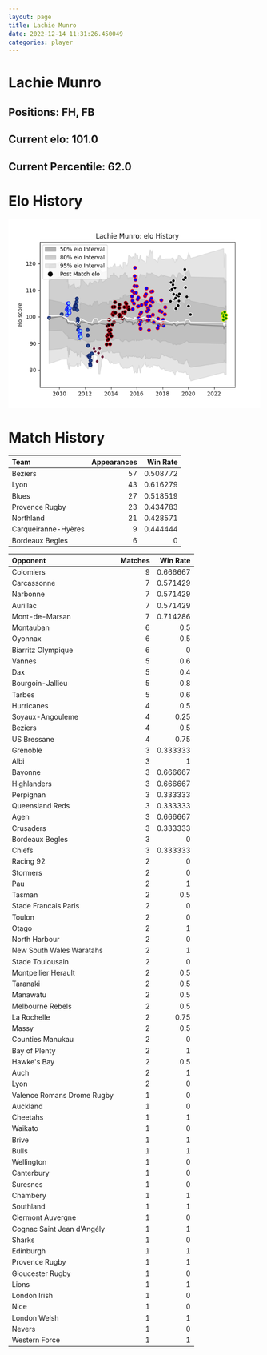 ```yaml
---  
layout: page  
title: Lachie Munro  
date: 2022-12-14 11:31:26.450049  
categories: player  
---
```

# Lachie Munro

## Positions: FH, FB

## Current elo: 101.0

## Current Percentile: 62.0

# Elo History


![elo history](history_LachieMunro.png)
# Match History


| Team                |   Appearances |   Win Rate |
|:--------------------|--------------:|-----------:|
| Beziers             |            57 |   0.508772 |
| Lyon                |            43 |   0.616279 |
| Blues               |            27 |   0.518519 |
| Provence Rugby      |            23 |   0.434783 |
| Northland           |            21 |   0.428571 |
| Carqueiranne-Hyères |             9 |   0.444444 |
| Bordeaux Begles     |             6 |   0        |

| Opponent                   |   Matches |   Win Rate |
|:---------------------------|----------:|-----------:|
| Colomiers                  |         9 |   0.666667 |
| Carcassonne                |         7 |   0.571429 |
| Narbonne                   |         7 |   0.571429 |
| Aurillac                   |         7 |   0.571429 |
| Mont-de-Marsan             |         7 |   0.714286 |
| Montauban                  |         6 |   0.5      |
| Oyonnax                    |         6 |   0.5      |
| Biarritz Olympique         |         6 |   0        |
| Vannes                     |         5 |   0.6      |
| Dax                        |         5 |   0.4      |
| Bourgoin-Jallieu           |         5 |   0.8      |
| Tarbes                     |         5 |   0.6      |
| Hurricanes                 |         4 |   0.5      |
| Soyaux-Angouleme           |         4 |   0.25     |
| Beziers                    |         4 |   0.5      |
| US Bressane                |         4 |   0.75     |
| Grenoble                   |         3 |   0.333333 |
| Albi                       |         3 |   1        |
| Bayonne                    |         3 |   0.666667 |
| Highlanders                |         3 |   0.666667 |
| Perpignan                  |         3 |   0.333333 |
| Queensland Reds            |         3 |   0.333333 |
| Agen                       |         3 |   0.666667 |
| Crusaders                  |         3 |   0.333333 |
| Bordeaux Begles            |         3 |   0        |
| Chiefs                     |         3 |   0.333333 |
| Racing 92                  |         2 |   0        |
| Stormers                   |         2 |   0        |
| Pau                        |         2 |   1        |
| Tasman                     |         2 |   0.5      |
| Stade Francais Paris       |         2 |   0        |
| Toulon                     |         2 |   0        |
| Otago                      |         2 |   1        |
| North Harbour              |         2 |   0        |
| New South Wales Waratahs   |         2 |   1        |
| Stade Toulousain           |         2 |   0        |
| Montpellier Herault        |         2 |   0.5      |
| Taranaki                   |         2 |   0.5      |
| Manawatu                   |         2 |   0.5      |
| Melbourne Rebels           |         2 |   0.5      |
| La Rochelle                |         2 |   0.75     |
| Massy                      |         2 |   0.5      |
| Counties Manukau           |         2 |   0        |
| Bay of Plenty              |         2 |   1        |
| Hawke's Bay                |         2 |   0.5      |
| Auch                       |         2 |   1        |
| Lyon                       |         2 |   0        |
| Valence Romans Drome Rugby |         1 |   0        |
| Auckland                   |         1 |   0        |
| Cheetahs                   |         1 |   1        |
| Waikato                    |         1 |   0        |
| Brive                      |         1 |   1        |
| Bulls                      |         1 |   1        |
| Wellington                 |         1 |   0        |
| Canterbury                 |         1 |   0        |
| Suresnes                   |         1 |   0        |
| Chambery                   |         1 |   1        |
| Southland                  |         1 |   1        |
| Clermont Auvergne          |         1 |   0        |
| Cognac Saint Jean d'Angély |         1 |   1        |
| Sharks                     |         1 |   0        |
| Edinburgh                  |         1 |   1        |
| Provence Rugby             |         1 |   1        |
| Gloucester Rugby           |         1 |   0        |
| Lions                      |         1 |   1        |
| London Irish               |         1 |   0        |
| Nice                       |         1 |   0        |
| London Welsh               |         1 |   1        |
| Nevers                     |         1 |   0        |
| Western Force              |         1 |   1        |